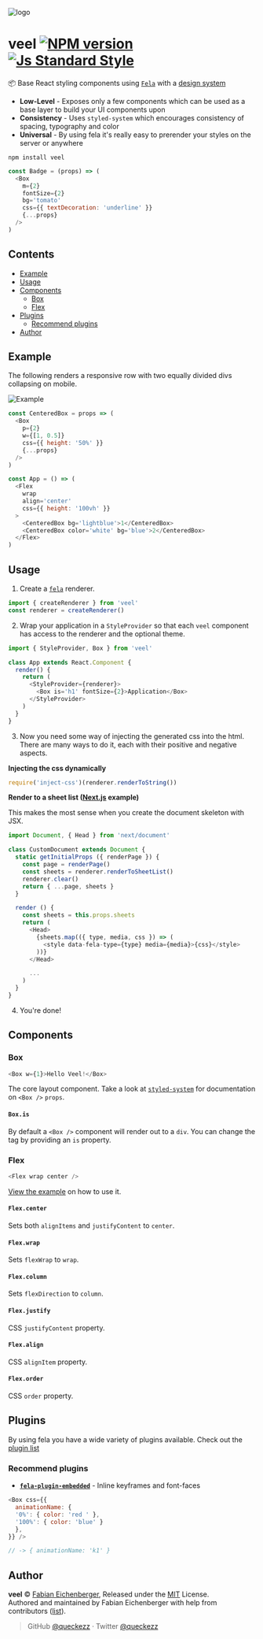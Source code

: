 
![logo](./logo.png)

# veel [![NPM version][version-image]][version-url] [![Js Standard Style][standard-image]][standard-url]

:package: Base React styling components using [`Fela`](http://fela.js.org) with a [design system](https://github.com/jxnblk/styled-system)

* **Low-Level** - Exposes only a few components which can be used as a base layer to build your UI components upon
* **Consistency** - Uses `styled-system` which encourages consistency of spacing, typography and color
* **Universal** - By using fela it's really easy to prerender your styles on the server or anywhere

```
npm install veel
```

```js
const Badge = (props) => (
  <Box
    m={2}
    fontSize={2}
    bg='tomato'
    css={{ textDecoration: 'underline' }}
    {...props}
  />
)
```

## Contents

* [Example](#example)
* [Usage](#usage)
* [Components](#components)
  + [Box](#box)
  + [Flex](#flex)
* [Plugins](#plugins)
  + [Recommend plugins](#recommend-plugins)
* [Author](#author)

## Example

The following renders a responsive row with two equally divided divs collapsing on mobile.

![Example](./example.gif)

```js
const CenteredBox = props => (
  <Box
    p={2}
    w={[1, 0.5]}
    css={{ height: '50%' }}
    {...props}
  />
)

const App = () => (
  <Flex
    wrap
    align='center'
    css={{ height: '100vh' }}
  >
    <CenteredBox bg='lightblue'>1</CenteredBox>
    <CenteredBox color='white' bg='blue'>2</CenteredBox>
  </Flex>
)
```

## Usage

1. Create a [`fela`](http://fela.js.org/docs/api/fela-native/createRenderer.html) renderer.

```js
import { createRenderer } from 'veel'
const renderer = createRenderer()
```

2. Wrap your application in a `StyleProvider` so that each `veel` component has access to the renderer and the optional theme.

```js
import { StyleProvider, Box } from 'veel'

class App extends React.Component {
  render() {
    return (
      <StyleProvider={renderer}>
        <Box is='h1' fontSize={2}>Application</Box>
      </StyleProvider>
    )
  }
}
```

3. Now you need some way of injecting the generated css into the html. There are many ways to do it, each with their positive and negative aspects.

**Injecting the css dynamically**
```js
require('inject-css')(renderer.renderToString())
```

**Render to a sheet list ([Next.js](http://ghub.io/next) example)**

This makes the most sense when you create the document skeleton with JSX.

```js
import Document, { Head } from 'next/document'

class CustomDocument extends Document {
  static getInitialProps ({ renderPage }) {
    const page = renderPage()
    const sheets = renderer.renderToSheetList()
    renderer.clear()
    return { ...page, sheets }
  }

  render () {
    const sheets = this.props.sheets
    return (
      <Head>
        {sheets.map(({ type, media, css }) => (
          <style data-fela-type={type} media={media}>{css}</style>
        ))}
      </Head>

      ...
    )
  }
}
```

4. You're done!

## Components

### Box

```js
<Box w={1}>Hello Veel!</Box>
```

The core layout component. Take a look at [`styled-system`](https://github.com/jxnblk/styled-system/blob/master/README.md) for documentation on `<Box />` `props`.

#### `Box.is`

By default a `<Box />` component will render out to a `div`. You can change the tag by providing an `is` property.

### Flex

```js
<Flex wrap center />
```

[View the example](./demo/src/index.js) on how to use it.

#### `Flex.center`

Sets both `alignItems` and `justifyContent` to `center`.

#### `Flex.wrap`

Sets `flexWrap` to `wrap`.

#### `Flex.column`

Sets `flexDirection` to `column`.

#### `Flex.justify`

CSS `justifyContent` property.

#### `Flex.align`

CSS `alignItem` property.

#### `Flex.order`

CSS `order` property.

## Plugins

By using fela you have a wide variety of plugins available. Check out the [plugin list](http://fela.js.org/docs/introduction/Ecosystem.html#plugins)

### Recommend plugins

* [**`fela-plugin-embedded`**](https://github.com/rofrischmann/fela/tree/master/packages/fela-plugin-embedded) - Inline keyframes and font-faces

```js
<Box css={{
  animationName: {
  '0%': { color: 'red ' },
  '100%': { color: 'blue' }
  },
}} />

// -> { animationName: 'k1' }
```

## Author

**veel** © [Fabian Eichenberger](https://github.com/queckezz), Released under the [MIT](./license) License.<br>
Authored and maintained by Fabian Eichenberger with help from contributors ([list](https://github.com/queckezz/veel/contributors)).

> GitHub [@queckezz](https://github.com/queckezz) · Twitter [@queckezz](https://twitter.com/queckezz)

[version-image]: https://img.shields.io/npm/v/veel.svg?style=flat-square
[version-url]: https://npmjs.org/package/veel

[standard-image]: https://img.shields.io/badge/code-standard-brightgreen.svg?style=flat-square
[standard-url]: https://github.com/feross/standard
